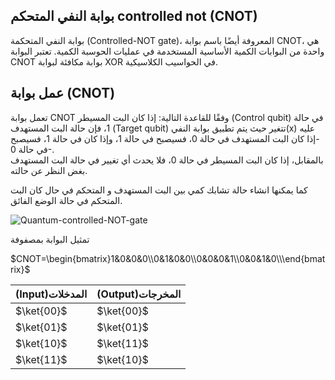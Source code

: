 ## بوابة النفي المتحكم controlled not (CNOT)



بوابة النفي المتحكمة (Controlled-NOT gate)، المعروفة أيضًا باسم بوابة CNOT، هي واحدة من البوابات الكمية الأساسية المستخدمة في عمليات الحوسبة الكمية. تعتبر البوابة CNOT بوابة مكافئة لبوابة XOR في الحواسيب الكلاسيكية.
## عمل بوابة (CNOT)

تعمل بوابة CNOT  وفقًا للقاعدة التالية: إذا كان البت المسيطر (Control qubit) في حالة 1، فإن حالة البت المستهدف (Target qubit) تتغير حيث يتم تطبيق بوابة النفي(x) عليه  -إذا كان البت المستهدف في حالة 0، فسيصبح في حالة 1، وإذا كان في حالة 1، فسيصبح في حالة 0-.                                       
بالمقابل، إذا كان البت المسيطر في حالة 0، فلا يحدث أي تغيير في حالة البت المستهدف بغض النظر عن حالته.

كما يمكنها انشاء حالة تشابك كمي بين البت المستهدف و المتحكم في حال كان البت المتحكم في حالة الوضع الفائق.

 ![Quantum-controlled-NOT-gate](~/images/Quantum-controlled-NOT-gate.png)



تمثيل البوابة بمصفوفة 

$CNOT=\begin{bmatrix}1&0&0&0\\0&1&0&0\\0&0&0&1\\0&0&1&0\\\end{bmatrix}$



|  (Input)المدخلات|(Output)المخرجات|
| ----------- | ----------- |
| $\ket{00}$  | $\ket{00}$  |
| $\ket{01}$  | $\ket{01}$  |
| $\ket{10}$  | $\ket{11}$  |
| $\ket{11}$  | $\ket{10}$  |


<!-- المصادر  -->
<!-- https://www.researchgate.net/figure/Quantum-two-qubit-gates-the-controlled-NOT-CNOT-gate-and-the-controlled-phase-CPHASE_fig4_343833536 -->

